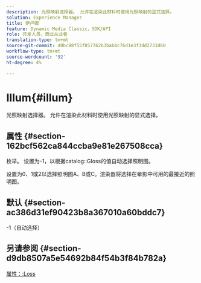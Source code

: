 ```yaml
---
description: 光照映射选择器。 允许在渲染此材料时使用光照映射的显式选择。
solution: Experience Manager
title: 伊卢姆
feature: Dynamic Media Classic，SDK/API
role: 开发人员，商业从业者
translation-type: tm+mt
source-git-commit: d0bc88f55f857762b3bab4c76d1e3f3dd2733d60
workflow-type: tm+mt
source-wordcount: '92'
ht-degree: 4%

---
```



# Illum{#illum}

光照映射选择器。 允许在渲染此材料时使用光照映射的显式选择。

## 属性 {#section-162bcf562ca844ccba9e81e267508cca}

枚举。 设置为–1，以根据catalog::Gloss的值自动选择照明图。

设置为0、1或2以选择照明图A、B或C。渲染器将选择在晕影中可用的最接近的照明图。

## 默认 {#section-ac386d31ef90423b8a367010a60bddc7}

-1（自动选择）

## 另请参阅 {#section-d9db8507a5e54692b84f54b3f84b782a}

[属性：:Loss](../../../../../ir-api/material-cat/image-rendering-api-ref/c-ir-material-catalog/c-ir-material-data-reference/r-ir-cat-gloss.md#reference-5277f62a67e2408ab94699aa712f1eeb)
